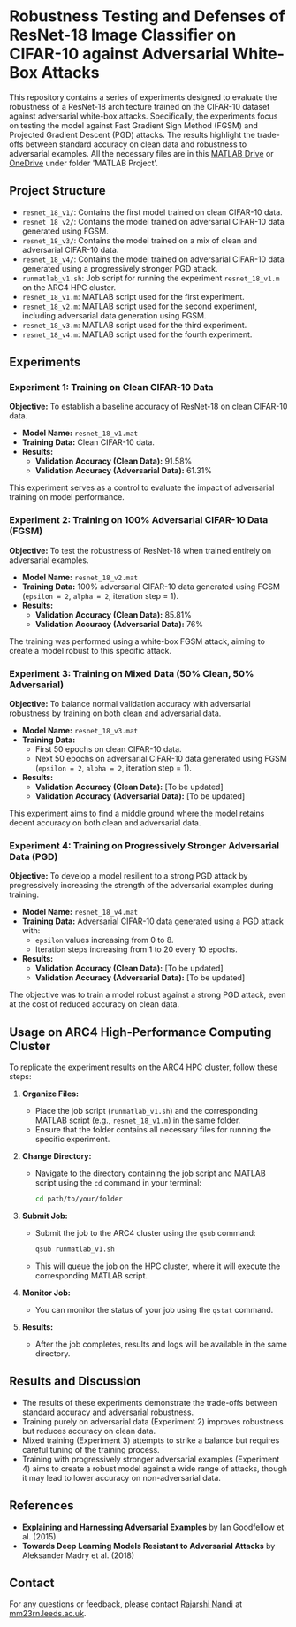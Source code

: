 # Robustness Testing and Defenses of ResNet-18 Image Classifier on CIFAR-10 against Adversarial White-Box Attacks

This repository contains a series of experiments designed to evaluate the robustness of a ResNet-18 architecture trained on the CIFAR-10 dataset against adversarial white-box attacks. Specifically, the experiments focus on testing the model against Fast Gradient Sign Method (FGSM) and Projected Gradient Descent (PGD) attacks. The results highlight the trade-offs between standard accuracy on clean data and robustness to adversarial examples. All the necessary files are in this [MATLAB Drive](https://drive.mathworks.com/sharing/401b7564-cee0-4d19-916d-e66be3b1bb24) or [OneDrive](https://leeds365-my.sharepoint.com/:f:/g/personal/mm23rn_leeds_ac_uk/EvLciIYhjg9AihvV9u79tV4BvAdWuM3J2AQBOynNDJDizQ?e=08yEc8) under folder 'MATLAB Project'.

## Project Structure

- `resnet_18_v1/`: Contains the first model trained on clean CIFAR-10 data.
- `resnet_18_v2/`: Contains the model trained on adversarial CIFAR-10 data generated using FGSM.
- `resnet_18_v3/`: Contains the model trained on a mix of clean and adversarial CIFAR-10 data.
- `resnet_18_v4/`: Contains the model trained on adversarial CIFAR-10 data generated using a progressively stronger PGD attack.
- `runmatlab_v1.sh`: Job script for running the experiment `resnet_18_v1.m` on the ARC4 HPC cluster.
- `resnet_18_v1.m`: MATLAB script used for the first experiment.
- `resnet_18_v2.m`: MATLAB script used for the second experiment, including adversarial data generation using FGSM.
- `resnet_18_v3.m`: MATLAB script used for the third experiment.
- `resnet_18_v4.m`: MATLAB script used for the fourth experiment.

## Experiments

### Experiment 1: Training on Clean CIFAR-10 Data

**Objective:** To establish a baseline accuracy of ResNet-18 on clean CIFAR-10 data.

- **Model Name:** `resnet_18_v1.mat`
- **Training Data:** Clean CIFAR-10 data.
- **Results:**
  - **Validation Accuracy (Clean Data):** 91.58%
  - **Validation Accuracy (Adversarial Data):** 61.31%

This experiment serves as a control to evaluate the impact of adversarial training on model performance.

### Experiment 2: Training on 100% Adversarial CIFAR-10 Data (FGSM)

**Objective:** To test the robustness of ResNet-18 when trained entirely on adversarial examples.

- **Model Name:** `resnet_18_v2.mat`
- **Training Data:** 100% adversarial CIFAR-10 data generated using FGSM (`epsilon = 2`, `alpha = 2`, iteration step = 1).
- **Results:**
  - **Validation Accuracy (Clean Data):** 85.81%
  - **Validation Accuracy (Adversarial Data):** 76%

The training was performed using a white-box FGSM attack, aiming to create a model robust to this specific attack.

### Experiment 3: Training on Mixed Data (50% Clean, 50% Adversarial)

**Objective:** To balance normal validation accuracy with adversarial robustness by training on both clean and adversarial data.

- **Model Name:** `resnet_18_v3.mat`
- **Training Data:** 
  - First 50 epochs on clean CIFAR-10 data.
  - Next 50 epochs on adversarial CIFAR-10 data generated using FGSM (`epsilon = 2`, `alpha = 2`, iteration step = 1).
- **Results:**
  - **Validation Accuracy (Clean Data):** [To be updated]
  - **Validation Accuracy (Adversarial Data):** [To be updated]

This experiment aims to find a middle ground where the model retains decent accuracy on both clean and adversarial data.

### Experiment 4: Training on Progressively Stronger Adversarial Data (PGD)

**Objective:** To develop a model resilient to a strong PGD attack by progressively increasing the strength of the adversarial examples during training.

- **Model Name:** `resnet_18_v4.mat`
- **Training Data:** Adversarial CIFAR-10 data generated using a PGD attack with:
  - `epsilon` values increasing from 0 to 8.
  - Iteration steps increasing from 1 to 20 every 10 epochs.
- **Results:**
  - **Validation Accuracy (Clean Data):** [To be updated]
  - **Validation Accuracy (Adversarial Data):** [To be updated]

The objective was to train a model robust against a strong PGD attack, even at the cost of reduced accuracy on clean data.

## Usage on ARC4 High-Performance Computing Cluster

To replicate the experiment results on the ARC4 HPC cluster, follow these steps:

1. **Organize Files:**
   - Place the job script (`runmatlab_v1.sh`) and the corresponding MATLAB script (e.g., `resnet_18_v1.m`) in the same folder. 
   - Ensure that the folder contains all necessary files for running the specific experiment.

2. **Change Directory:**
   - Navigate to the directory containing the job script and MATLAB script using the `cd` command in your terminal:
     ```bash
     cd path/to/your/folder
     ```

3. **Submit Job:**
   - Submit the job to the ARC4 cluster using the `qsub` command:
     ```bash
     qsub runmatlab_v1.sh
     ```
   - This will queue the job on the HPC cluster, where it will execute the corresponding MATLAB script.

4. **Monitor Job:**
   - You can monitor the status of your job using the `qstat` command.

5. **Results:**
   - After the job completes, results and logs will be available in the same directory.

## Results and Discussion

- The results of these experiments demonstrate the trade-offs between standard accuracy and adversarial robustness.
- Training purely on adversarial data (Experiment 2) improves robustness but reduces accuracy on clean data.
- Mixed training (Experiment 3) attempts to strike a balance but requires careful tuning of the training process.
- Training with progressively stronger adversarial examples (Experiment 4) aims to create a robust model against a wide range of attacks, though it may lead to lower accuracy on non-adversarial data.

## References

- **Explaining and Harnessing Adversarial Examples** by Ian Goodfellow et al. (2015)
- **Towards Deep Learning Models Resistant to Adversarial Attacks** by Aleksander Madry et al. (2018)

## Contact

For any questions or feedback, please contact [Rajarshi Nandi](https://www.linkedin.com/in/rajarshi-nandi-a77aa5214/) at [mm23rn.leeds.ac.uk](mm23rn.leeds.ac.uk).
